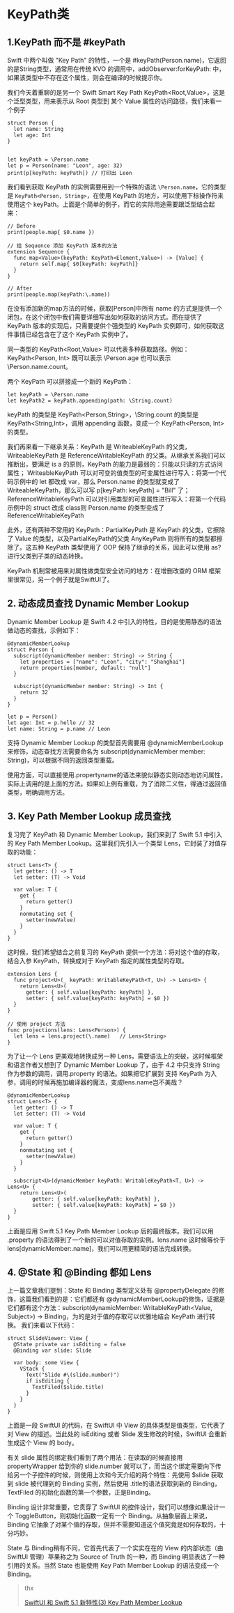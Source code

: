 # KeyPath类

## 1.KeyPath 而不是 #keyPath
Swift 中两个叫做 "Key Path" 的特性，一个是 #keyPath(Person.name)，它返回的是String类型，通常用在传统 KVO 的调用中，addObserver:forKeyPath: 中，如果该类型中不存在这个属性，则会在编译的时候提示你。

我们今天着重聊的是另一个 Swift Smart Key Path KeyPath<Root,Value>，这是个泛型类型，用来表示从 Root 类型到 某个 Value 属性的访问路径，我们来看一个例子

```
struct Person {
  let name: String
  let age: Int
}


let keyPath = \Person.name
let p = Person(name: "Leon", age: 32)
print(p[keyPath: keyPath]) // 打印出 Leon
```

我们看到获取 KeyPath 的实例需要用到一个特殊的语法 `\Person.name`，它的类型是 `KeyPath<Person, String>`，在使用 KeyPath 的地方，可以使用下标操作符来使用这个 keyPath。上面是个简单的例子，而它的实际用途需要跟泛型结合起来：

```
// Before
print(people.map{ $0.name })

// 给 Sequence 添加 KeyPath 版本的方法
extension Sequence {
  func map<Value>(keyPath: KeyPath<Element,Value>) -> [Value] {
    return self.map{ $0[keyPath: keyPath]}
  }
}

// After
print(people.map(keyPath:\.name))
```

在没有添加新的map方法的时候，获取[Person]中所有 name 的方式是提供一个闭包，在这个闭包中我们需要详细写出如何获取的访问方式。而在提供了 KeyPath 版本的实现后，只需要提供个强类型的 KeyPath 实例即可，如何获取这件事情已经包含在了这个 KeyPath 实例中了。

同一类型的 KeyPath<Root,Value> 可以代表多种获取路径。例如：KeyPath<Person, Int> 既可以表示 \Person.age 也可以表示 \Person.name.count。

两个 KeyPath 可以拼接成一个新的 KeyPath：

```
let keyPath = \Person.name
let keyPath2 = keyPath.appending(path: \String.count)
```

keyPath 的类型是 KeyPath<Person,String>，\String.count 的类型是 KeyPath<String,Int>，调用 appending 函数，变成一个 KeyPath<Person, Int> 的类型。

我们再来看一下继承关系：KeyPath 是 WriteableKeyPath 的父类，WriteableKeyPath 是 ReferenceWritableKeyPath 的父类。从继承关系我们可以推断出，要满足 is a 的原则，KeyPath 的能力是最弱的：只能以只读的方式访问属性； WriteableKeyPath 可以对可变的值类型的可变属性进行写入：将第一个代码示例中的 let 都改成 var，那么 Person.name 的类型就变成了 WriteableKeyPath，那么可以写 p[keyPath: keyPath] = "Bill" 了；ReferenceWritableKeyPath 可以对引用类型的可变属性进行写入：将第一个代码示例中的 struct 改成 class则 Person.name 的类型变成了 ReferenceWritableKeyPath

此外，还有两种不常用的 KeyPath：PartialKeyPath<Root> 是 KeyPath 的父类，它擦除了 Value 的类型，以及PartialKeyPath<Root>的父类 AnyKeyPath 则将所有的类型都擦除了。这五种 KeyPath 类型使用了 OOP 保持了继承的关系，因此可以使用 as? 进行父类到子类的动态转换。

KeyPath 机制常被用来对属性做类型安全访问的地方：在增删改查的 ORM 框架里很常见，另一个例子就是SwiftUI了。

## 2. 动态成员查找 Dynamic Member Lookup
Dynamic Member Lookup 是 Swift 4.2 中引入的特性，目的是使用静态的语法做动态的查找，示例如下：

```
@dynamicMemberLookup
struct Person {
  subscript(dynamicMember member: String) -> String {
    let properties = ["name": "Leon", "city": "Shanghai"]
    return properties[member, default: "null"]
  }

  subscript(dynamicMember member: String) -> Int {
    return 32
  }
}

let p = Person()
let age: Int = p.hello // 32
let name: String = p.name // Leon
```

支持 Dynamic Member Lookup 的类型首先需要用 @dynamicMemberLookup 来修饰，动态查找方法需要命名为 subscript(dynamicMember member: String)，可以根据不同的返回类型重载。

使用方面，可以直接使用.propertyname的语法来貌似静态实则动态地访问属性，实际上调用的是上面的方法。如果如上例有重载，为了消除二义性，得通过返回值类型，明确调用方法。

## 3. Key Path Member Lookup 成员查找
复习完了 KeyPath 和 Dynamic Member Lookup，我们来到了 Swift 5.1 中引入的 Key Path Member Lookup。这里我们先引入一个类型 Lens，它封装了对值存取的功能：
```
struct Lens<T> {
  let getter: () -> T
  let setter: (T) -> Void
  
  var value: T {
    get {
      return getter()
    }
    nonmutating set {
      setter(newValue)
    }
  }
}
```

这时候，我们希望结合之前复习的 KeyPath 提供一个方法：将对这个值的存取，结合入参 KeyPath，转换成对于 KeyPath 指定的属性类型的存取。

```
extension Lens {
  func project<U>(_ keyPath: WritableKeyPath<T, U>) -> Lens<U> {
    return Lens<U>(
      getter: { self.value[keyPath: keyPath] },
      setter: { self.value[keyPath: keyPath] = $0 })
  }
}

// 使用 project 方法
func projections(lens: Lens<Person>) {
  let lens = lens.project(\.name)   // Lens<String>
}
```

为了让一个 Lens 更美观地转换成另一种 Lens，需要语法上的突破，这时候框架和语言作者又想到了 Dynamic Member Lookup 了，由于 4.2 中只支持 String 作为参数的调用，调用.property 的语法。如果把它扩展到 支持 KeyPath 为入参，调用的时候再施加编译器的魔法，变成lens.name岂不美哉？

```
@dynamicMemberLookup
struct Lens<T> {
  let getter: () -> T
  let setter: (T) -> Void

  var value: T {
    get {
      return getter()
    }
    nonmutating set {
      setter(newValue)
    }
  }

  subscript<U>(dynamicMember keyPath: WritableKeyPath<T, U>) -> Lens<U> {
    return Lens<U>(
        getter: { self.value[keyPath: keyPath] },
        setter: { self.value[keyPath: keyPath] = $0 })
  }
}
```

上面是应用 Swift 5.1 Key Path Member Lookup 后的最终版本。我们可以用 .property 的语法得到了一个新的可以对值存取的实例。lens.name 这时候等价于 lens[dynamicMember:\.name]，我们可以用更精简的语法完成转换。

## 4. @State 和 @Binding 都如 Lens
上一篇文章我们提到：State 和 Binding 类型定义处有 @propertyDelegate 的修饰，这篇我们看到的是：它们都还有 @dynamicMemberLookup的修饰，证据是它们都有这个方法：subscript<Subject>(dynamicMember: WritableKeyPath<Value, Subject>) -> Binding<Subject>，为的是对于值的存取可以优雅地结合 KeyPath 进行转换。 我们来看以下代码：

```
struct SlideViewer: View {
  @State private var isEditing = false
  @Binding var slide: Slide

  var body: some View {
    VStack {
      Text("Slide #\(slide.number)")
      if isEditing {
        TextFiled($slide.title)
      }
    }
  }
}
```

上面是一段 SwiftUI 的代码，在 SwiftUI 中 View 的具体类型是值类型，它代表了对 View 的描述。当此处的 isEditing 或者 Slide 发生修改的时候，SwiftUI 会重新生成这个 View 的 body。

有关 slide 属性的绑定我们看到了两个用法：在读取的时候直接用 propertyWrapper 给到你的 slide.number 就可以了，而当这个绑定需要向下传给另一个子控件的时候，则使用上次和今天介绍的两个特性：先使用 $slide 获取到 slide 被代理到的 Binding 实例，然后使用 .title的语法获取到新的 Binding<String>，TextFiled 的初始化函数的第一个参数，正是Binding<String>。

Binding<T> 设计非常重要，它贯穿了 SwiftUI 的控件设计，我们可以想像如果设计一个 ToggleButton，则初始化函数一定有一个 Binding<Bool>。从抽象层面上来说，Binding 它抽象了对某个值的存取，但并不需要知道这个值究竟是如何存取的，十分巧妙。

State 与 Binding稍有不同，它首先代表了一个实实在在的 View 的内部状态（由SwiftUI 管理）苹果称之为 Source of Truth 的一种，而 Binding 明显表达了一种引用的关系。当然 State 也能使用 Key Path Member Lookup 的语法变成一个 Binding。

>thx
>
>[SwiftUI 和 Swift 5.1 新特性(3) Key Path Member Lookup](https://juejin.im/post/5d0072965188254ee433c2ec)